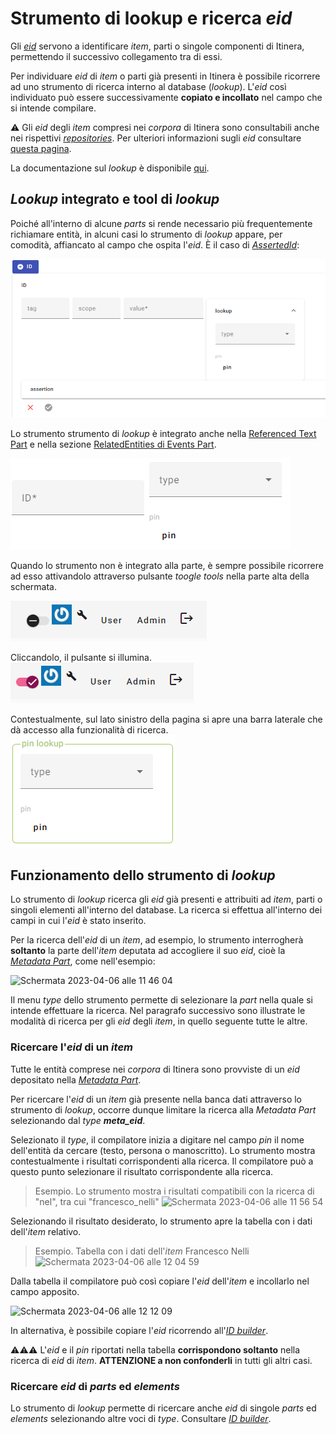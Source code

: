 # Strumento di lookup e ricerca _eid_
  
Gli [_eid_](identifiers.md) servono a identificare _item_, parti o singole componenti di Itinera, permettendo il successivo collegamento tra di essi.  

Per individuare _eid_ di _item_ o parti già presenti in Itinera è possibile ricorrere ad uno strumento di ricerca interno al database (_lookup_).  L'_eid_ così individuato può essere successivamente **copiato e incollato** nel campo che si intende compilare. 
 
⚠️ Gli _eid_ degli _item_ compresi nei _corpora_ di Itinera sono consultabili anche nei rispettivi [_repositories_](repository.md). Per ulteriori informazioni sugli _eid_ consultare [questa pagina](identifiers.md).   

La documentazione sul _lookup_ è disponibile [qui](https://myrmex.github.io/overview/cadmus/dev/concepts/lookup).  


## _Lookup_ integrato e tool di _lookup_

Poiché all'interno di alcune _parts_ si rende necessario più frequentemente richiamare entità, in alcuni casi lo strumento di _lookup_ appare, per comodità, affiancato al campo che ospita l'_eid_. È il caso di [_AssertedId_](Asserted_Ids_Brick.md): 

![](https://github.com/petrarchsitinera/linee-guida/blob/e4de2f4f2dca13dcba7beae653a386470c141348/docs/assets/images/lookup_shape_2.png?raw=true)  

Lo strumento strumento di _lookup_ è integrato anche nella [Referenced Text Part](Referenced_Text_Part.md) e nella sezione [RelatedEntities di Events Part](Events_Part.md#related-entities).

![](https://github.com/petrarchsitinera/linee-guida/blob/e4de2f4f2dca13dcba7beae653a386470c141348/docs/assets/images/lookup_shape_1.png?raw=true)  

Quando lo strumento non è integrato alla parte, è sempre possibile ricorrere ad esso attivandolo attraverso pulsante _toogle tools_ nella parte alta della schermata.

![](https://github.com/petrarchsitinera/linee-guida/blob/e4de2f4f2dca13dcba7beae653a386470c141348/docs/assets/images/tools_off.png?raw=true)  

Cliccandolo, il pulsante si illumina.   
![](https://github.com/petrarchsitinera/linee-guida/blob/e4de2f4f2dca13dcba7beae653a386470c141348/docs/assets/images/tools_on.png?raw=true)  

Contestualmente, sul lato sinistro della pagina si apre una barra laterale che dà accesso alla funzionalità di ricerca.   
![](https://github.com/petrarchsitinera/linee-guida/blob/e4de2f4f2dca13dcba7beae653a386470c141348/docs/assets/images/lookup_shape_3.png?raw=true)   


## Funzionamento dello strumento di _lookup_

Lo strumento di _lookup_ ricerca gli _eid_ già presenti e attribuiti ad _item_, parti o singoli elementi all'interno del database. La ricerca si effettua all'interno dei campi in cui l'_eid_ è stato inserito.   

Per la ricerca dell'_eid_ di un _item_, ad esempio, lo strumento interrogherà **soltanto** la parte dell'_item_ deputata ad accogliere il suo _eid_, cioè la [_Metadata Part_](Metadata_Part.md), come nell'esempio:

<img width="189" alt="Schermata 2023-04-06 alle 11 46 04" src="https://user-images.githubusercontent.com/102725489/230340482-47c5eafc-e243-4504-9891-f84f444104a6.png">

Il menu _type_ dello strumento permette di selezionare la _part_ nella quale si intende effettuare la ricerca. Nel paragrafo successivo sono illustrate le modalità di ricerca per gli _eid_ degli _item_, in quello seguente tutte le altre.

### Ricercare l'_eid_ di un _item_

Tutte le entità comprese nei _corpora_ di Itinera sono provviste di un _eid_ depositato nella [_Metadata Part_](Metadata_Part.md).

Per ricercare l'_eid_ di un _item_ già presente nella banca dati attraverso lo strumento di _lookup_, occorre dunque limitare la ricerca alla _Metadata Part_ selezionando dal _type_ **_meta_eid_**.   

Selezionato il _type_, il compilatore inizia a digitare nel campo _pin_ il nome dell'entità da cercare (testo, persona o manoscritto). Lo strumento mostra contestualmente i risultati corrispondenti alla ricerca. Il compilatore può a questo punto selezionare il risultato corrispondente alla ricerca.

> Esempio. Lo strumento mostra i risultati compatibili con la ricerca di "nel", tra cui "francesco_nelli"
> <img width="385" alt="Schermata 2023-04-06 alle 11 56 54" src="https://user-images.githubusercontent.com/102725489/230343471-205c5743-d37e-4cde-b2f5-97485aeace90.png">

Selezionando il risultato desiderato, lo strumento apre la tabella con i dati dell'_item_ relativo.

> Esempio. Tabella con i dati dell'_item_ Francesco Nelli   
> <img width="335" alt="Schermata 2023-04-06 alle 12 04 59" src="https://user-images.githubusercontent.com/102725489/230345255-fe4adf92-1aac-4cc9-846c-ba01887eb955.png">

Dalla tabella il compilatore può così copiare l'_eid_ dell'_item_ e incollarlo nel campo apposito. 

<img width="347" alt="Schermata 2023-04-06 alle 12 12 09" src="https://user-images.githubusercontent.com/102725489/230347475-877fa458-1c92-4149-9105-07fd19ae8088.png">

In alternativa, è possibile copiare l'_eid_ ricorrendo all'[_ID builder_](ID_builder.md).

⚠️⚠️⚠️ L'_eid_ e il _pin_ riportati nella tabella **corrispondono soltanto** nella ricerca di _eid_ di _item_. **ATTENZIONE a non confonderli** in tutti gli altri casi.

### Ricercare _eid_ di _parts_ ed _elements_

Lo strumento di _lookup_ permette di ricercare anche _eid_ di singole _parts_ ed _elements_ selezionando altre voci di _type_.
Consultare [_ID builder_](ID_builder.md).


